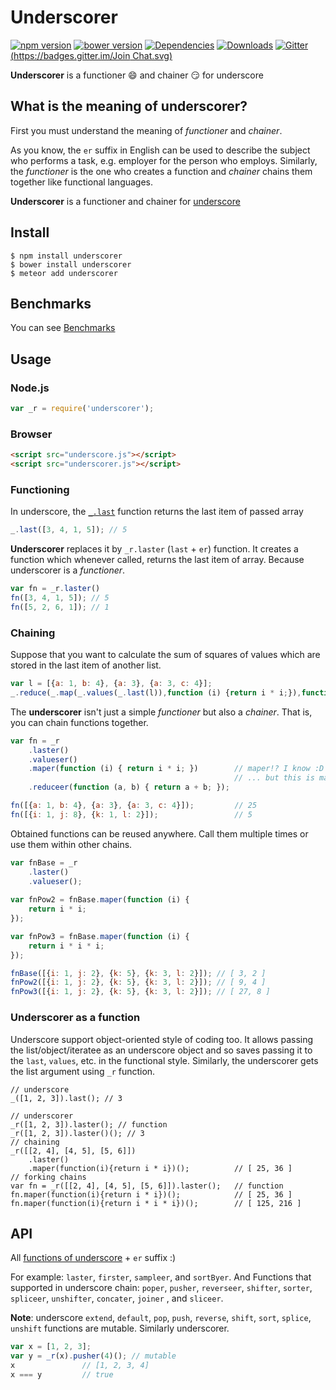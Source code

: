 Underscorer
===========

[![npm version][npm:version]][npm]
[![bower version][bower:version]][github]
[![Dependencies][dependencies]][david-dm]
[![Downloads][npm:download]][npm]
[![Gitter](https://badges.gitter.im/Join Chat.svg)][gitter]

**Underscorer** is a functioner :smile: and chainer :smirk: for underscore

What is the meaning of underscorer?
-----------------------------------

First you must understand the meaning of *functioner* and *chainer*.

As you know, the `er` suffix in English can be used to describe the subject who performs a task, e.g. employer for the person who employs.
Similarly, the *functioner* is the one who creates a function and *chainer* chains them together like functional languages.

**Underscorer** is a functioner and chainer for [underscore](http://underscorejs.org/)

## Install

```
$ npm install underscorer
$ bower install underscorer
$ meteor add underscorer
```

## Benchmarks

You can see [Benchmarks](http://smmoosavi.github.io/underscorer/benchmarks/)

## Usage

### Node.js

```js
var _r = require('underscorer');
```

### Browser

```html
<script src="underscore.js"></script>
<script src="underscorer.js"></script>
```

### Functioning
In underscore, the [`_.last`](http://underscorejs.org/#last) function returns the last item of passed array

```js
_.last([3, 4, 1, 5]); // 5
```

**Underscorer** replaces it by `_r.laster` (`last` + `er`) function. It creates a function which whenever called, returns
the last item of array. Because underscorer is a *functioner*.
 
```js
var fn = _r.laster()
fn([3, 4, 1, 5]); // 5
fn([5, 2, 6, 1]); // 1
```

### Chaining
Suppose that you want to calculate the sum of squares of values which are stored in the last item of another list.

```js
var l = [{a: 1, b: 4}, {a: 3}, {a: 3, c: 4}];
_.reduce(_.map(_.values(_.last(l)),function (i) {return i * i;}),function(a, b){ return a + b});
```

The **underscorer** isn't just a simple *functioner* but also a *chainer*. That is, you can chain functions together.

```js
var fn = _r
    .laster()
    .valueser()
    .maper(function (i) { return i * i; })        // maper!? I know :D
                                                  // ... but this is map + er
    .reduceer(function (a, b) { return a + b; }); 

fn([{a: 1, b: 4}, {a: 3}, {a: 3, c: 4}]);         // 25
fn([{i: 1, j: 8}, {k: 1, l: 2}]);                 // 5
```

Obtained functions can be reused anywhere. Call them multiple times or use them within other chains.

```js
var fnBase = _r
    .laster()
    .valueser();
    
var fnPow2 = fnBase.maper(function (i) {
    return i * i;
});

var fnPow3 = fnBase.maper(function (i) {
    return i * i * i;
});

fnBase([{i: 1, j: 2}, {k: 5}, {k: 3, l: 2}]); // [ 3, 2 ]
fnPow2([{i: 1, j: 2}, {k: 5}, {k: 3, l: 2}]); // [ 9, 4 ]
fnPow3([{i: 1, j: 2}, {k: 5}, {k: 3, l: 2}]); // [ 27, 8 ]
```

### Underscorer as a function

Underscore support object-oriented style of coding too. It allows passing the list/object/iteratee as an underscore
object and so saves passing it to the `last`, `values`, etc. in the functional style. 
Similarly, the underscorer gets the list argument using `_r` function.

```
// underscore
_([1, 2, 3]).last(); // 3

// underscorer
_r([1, 2, 3]).laster(); // function
_r([1, 2, 3]).laster()(); // 3
// chaining
_r([[2, 4], [4, 5], [5, 6]])
    .laster()
    .maper(function(i){return i * i})();          // [ 25, 36 ]
// forking chains
var fn = _r([[2, 4], [4, 5], [5, 6]]).laster();   // function
fn.maper(function(i){return i * i})();            // [ 25, 36 ]
fn.maper(function(i){return i * i * i})();        // [ 125, 216 ]
```
API
---

All [functions of underscore](http://underscorejs.org/) + `er` suffix :)

For example: `laster`, `firster`, `sampleer`, and `sortByer`. And Functions that supported 
in underscore chain: `poper`, `pusher`, `reverseer`, `shifter`, `sorter`, `spliceer`, `unshifter`, `concater`, `joiner`
, and `sliceer`.

**Note**: underscore `extend`, `default`, `pop`, `push`, `reverse`, `shift`, `sort`, `splice`, `unshift` functions
  are mutable. Similarly underscorer.
  
```js
var x = [1, 2, 3];
var y = _r(x).pusher(4)(); // mutable
x               // [1, 2, 3, 4]
x === y         // true
```

[npm]: https://www.npmjs.org/package/underscorer "npm"
[gitter]: https://gitter.im/smmoosavi/underscorer?utm_source=badge&utm_medium=badge&utm_campaign=pr-badge&utm_content=badge "Gitter"
[github]: https://github.com/smmoosavi/underscorer "github"
[npm:version]: http://img.shields.io/npm/v/underscorer.svg "version"
[bower:version]: http://img.shields.io/bower/v/underscorer.svg "version"
[npm:download]: http://img.shields.io/npm/dm/underscorer.svg "Download"
[dependencies]: https://david-dm.org/smmoosavi/underscorer.png "Dependencies"
[david-dm]: https://david-dm.org/smmoosavi/underscorer "Dependencies"
